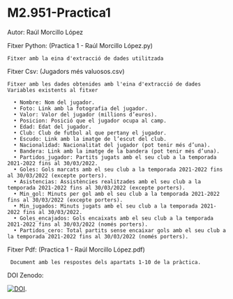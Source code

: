 # M2.951-Practica1

Autor: Raúl Morcillo López

Fitxer Python: (Practica 1 - Raúl Morcillo López.py)

    Fitxer amb la eina d'extracció de dades utilitzada
    
Fitxer Csv: (Jugadors més valuosos.csv)

    Fitxer amb les dades obtenides amb l'eina d'extracció de dades
    Variables existents al fitxer
    
      • Nombre: Nom del jugador.
      • Foto: Link amb la fotografia del jugador.
      • Valor: Valor del jugador (millions d’euros).
      • Posicion: Posició que el jugador ocupa al camp.
      • Edad: Edat del jugador.
      • Club: Club de futbol al que pertany el jugador.
      • Escudo: Link amb la imatge de l’escut del club.
      • Nacionalidad: Nacionalitat del jugador (pot tenir més d’una).
      • Bandera: Link amb la imatge de la bandera (pot tenir més d’una).
      • Partidos_jugador: Partits jugats amb el seu club a la temporada 2021-2022 fins al 30/03/2022.
      • Goles: Gols marcats amb el seu club a la temporada 2021-2022 fins al 30/03/2022 (excepte porters).
      • Asistencias: Assistències realitzades amb el seu club a la temporada 2021-2022 fins al 30/03/2022 (excepte porters).
      • Min_gol: Minuts per gol amb el seu club a la temporada 2021-2022 fins al 30/03/2022 (excepte porters).
      • Min_jugados: Minuts jugats amb el seu club a la temporada 2021-2022 fins al 30/03/2022.
      • Goles_encajados: Gols encaixats amb el seu club a la temporada 2021-2022 fins al 30/03/2022 (només porters).
      • Partidos_cero: Total partits sense encaixar gols amb el seu club a la temporada 2021-2022 fins al 30/03/2022 (només porters).
      
Fitxer Pdf: (Practica 1 - Raúl Morcillo López.pdf)

     Document amb les respostes dels apartats 1-10 de la pràctica.

DOI Zenodo:
      
  [![DOI](https://zenodo.org/badge/DOI/10.5281/zenodo.6414650.svg)](https://doi.org/10.5281/zenodo.6414650).
